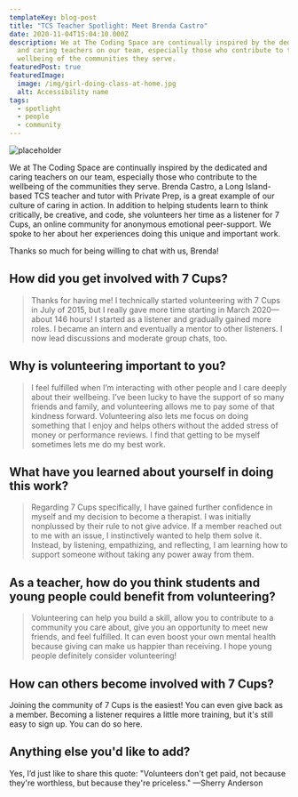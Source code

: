 ```yaml
---
templateKey: blog-post
title: "TCS Teacher Spotlight: Meet Brenda Castro"
date: 2020-11-04T15:04:10.000Z
description: We at The Coding Space are continually inspired by the dedicated
  and caring teachers on our team, especially those who contribute to the
  wellbeing of the communities they serve.
featuredPost: true
featuredImage:
  image: /img/girl-doing-class-at-home.jpg
  alt: Accessibility name
tags:
  - spotlight
  - people
  - community
---
```

![placeholder](/img/coding-camp.jpg "Blah blah blah ")

We at The Coding Space are continually inspired by the dedicated and caring teachers on our team, especially those who contribute to the wellbeing of the communities they serve. Brenda Castro, a Long Island-based TCS teacher and tutor with Private Prep, is a great example of our culture of caring in action. In addition to helping students learn to think critically, be creative, and code, she volunteers her time as a listener for 7 Cups, an online community for anonymous emotional peer-support. We spoke to her about her experiences doing this unique and important work.

Thanks so much for being willing to chat with us, Brenda!

##  How did you get involved with 7 Cups?

>
> Thanks for having me! I technically started volunteering with 7 Cups in July of 2015, but I really gave more time starting in March 2020—about 146 hours! I started as a listener and gradually gained more roles. I became an intern and eventually a mentor to other listeners. I now lead discussions and moderate group chats, too.

## Why is volunteering important to you?

>
> I feel fulfilled when I’m interacting with other people and I care deeply about their wellbeing. I’ve been lucky to have the support of so many friends and family, and volunteering allows me to pay some of that kindness forward. Volunteering also lets me focus on doing something that I enjoy and helps others without the added stress of money or performance reviews. I find that getting to be myself sometimes lets me do my best work.

## What have you learned about yourself in doing this work?

>
> Regarding 7 Cups specifically, I have gained further confidence in myself and my decision to become a therapist. I was initially nonplussed by their rule to not give advice. If a member reached out to me with an issue, I instinctively wanted to help them solve it. Instead, by listening, empathizing, and reflecting, I am learning how to support someone without taking any power away from them.

## As a teacher, how do you think students and young people could benefit from volunteering?

>
> Volunteering can help you build a skill, allow you to contribute to a community you care about, give you an opportunity to meet new friends, and feel fulfilled. It can even boost your own mental health because giving can make us happier than receiving. I hope young people definitely consider volunteering!

## How can others become involved with 7 Cups?


Joining the community of 7 Cups is the easiest! You can even give back as a member. Becoming a listener requires a little more training, but it's still easy to sign up. You can do so here.

## Anything else you'd like to add?


Yes, I’d just like to share this quote: "Volunteers don't get paid, not because they're worthless, but because they're priceless." —Sherry Anderson